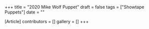 +++
title = "2020 Mike Wolf Puppet"
draft = false
tags = ["Showtape Puppets"]
date = ""

[Article]
contributors = []
gallery = []
+++